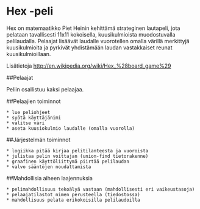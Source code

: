 # Hex -peli

Hex on matemaatikko Piet Heinin kehittämä strateginen lautapeli, jota pelataan tavallisesti 11x11 kokoisella, kuusikulmioista muodostuvalla pelilaudalla. Pelaajat lisäävät laudalle vuorotellen omalla värillä merkittyjä  kuusikulmioita ja pyrkivät yhdistämään laudan vastakkaiset reunat kuusikulmioillaan. 

Lisätietoja http://en.wikipedia.org/wiki/Hex_%28board_game%29

##Pelaajat

Peliin osallistuu kaksi pelaajaa.

##Pelaajien toiminnot

	* lue peliohjeet
	* syötä käyttäjänimi
	* valitse väri
	* aseta kuusiokulmio laudalle (omalla vuorolla)

##Järjestelmän toiminnot

	* logiikka pitää kirjaa pelitilanteesta ja vuoroista
	* julistaa pelin voittajan (union-find tietorakenne)
	* graafinen käyttöliittymä piirtää pelilaudan
	* valvo sääntöjen noudattamista

##Mahdollisia aiheen laajennuksia

	* pelimahdollisuus tekoälyä vastaan (mahdollisesti eri vaikeustasoja)
	* pelaajatilastot nimen perusteella (tiedostossa)
	* mahdollisuus pelata erikokoisilla pelilaudoilla


